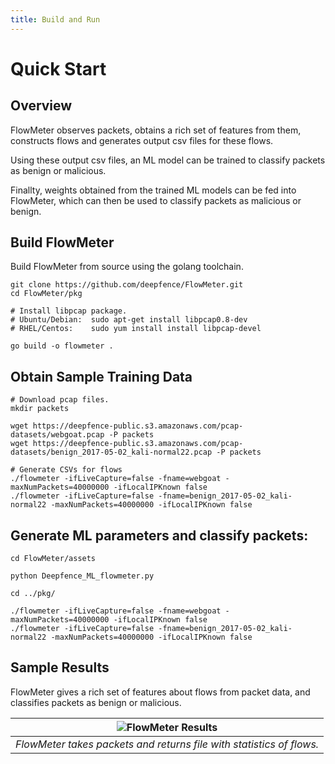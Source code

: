 ```yaml
---
title: Build and Run
---
```


# Quick Start

## Overview

FlowMeter observes packets, obtains a rich set of features from them, constructs flows and generates output csv files for these flows.

Using these output csv files, an ML model can be trained to classify packets as benign or malicious.

Finallty, weights obtained from the trained ML models can be fed into FlowMeter, which can then be used to classify packets as malicious or benign.


## Build FlowMeter

Build FlowMeter from source using the golang toolchain.

```
git clone https://github.com/deepfence/FlowMeter.git
cd FlowMeter/pkg

# Install libpcap package.
# Ubuntu/Debian:  sudo apt-get install libpcap0.8-dev
# RHEL/Centos:    sudo yum install install libpcap-devel

go build -o flowmeter .
```

## Obtain Sample Training Data

```
# Download pcap files.
mkdir packets

wget https://deepfence-public.s3.amazonaws.com/pcap-datasets/webgoat.pcap -P packets
wget https://deepfence-public.s3.amazonaws.com/pcap-datasets/benign_2017-05-02_kali-normal22.pcap -P packets

# Generate CSVs for flows
./flowmeter -ifLiveCapture=false -fname=webgoat -maxNumPackets=40000000 -ifLocalIPKnown false
./flowmeter -ifLiveCapture=false -fname=benign_2017-05-02_kali-normal22 -maxNumPackets=40000000 -ifLocalIPKnown false
```

## Generate ML parameters and classify packets:

```
cd FlowMeter/assets

python Deepfence_ML_flowmeter.py

cd ../pkg/

./flowmeter -ifLiveCapture=false -fname=webgoat -maxNumPackets=40000000 -ifLocalIPKnown false
./flowmeter -ifLiveCapture=false -fname=benign_2017-05-02_kali-normal22 -maxNumPackets=40000000 -ifLocalIPKnown false
```

## Sample Results

FlowMeter gives a rich set of features about flows from packet data, and classifies packets as benign or malicious.

| ![FlowMeter Results](img/flowmeter-results-anim.gif) |
| :--: |
| *FlowMeter takes packets and returns file with statistics of flows.* |


